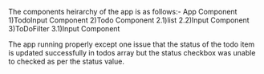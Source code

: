 The components heirarchy of the app is as follows:-
  App Component
    1)TodoInput Component
    2)Todo Component
      2.1)list
      2.2)Input Component
    3)ToDoFilter
      3.1)Input Component

The app running properly except one issue that the status of the todo item is updated successfully in todos array but the status checkbox was unable to checked as per the status value.   
